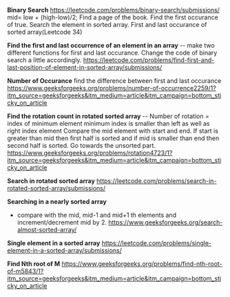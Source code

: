 **Binary Search**
https://leetcode.com/problems/binary-search/submissions/
 mid= low + (high-low)/2;
Find a page of the book.
Find the first occurance of true.
Search the element in sorted array.
First and last occurance of sorted array(Leetcode 34)

**Find the first and last occurrence of an element in an array**
-- make two different functions for first and last occurance. Change the code of binary search a little accordingly.
https://leetcode.com/problems/find-first-and-last-position-of-element-in-sorted-array/submissions/

**Number of Occurance**
find the difference between first and last occurance
https://www.geeksforgeeks.org/problems/number-of-occurrence2259/1?itm_source=geeksforgeeks&itm_medium=article&itm_campaign=bottom_sticky_on_article

**Find the rotation count in rotated sorted array**
-- Number of rotation = index of minimum element
minimum index is smaller than left as well as right index element
Compare the mid element with start and end. If start is greater than mid then first half is sorted and if mid is smaller than end then second half is sorted. Go towards the unsorted part.
https://www.geeksforgeeks.org/problems/rotation4723/1?itm_source=geeksforgeeks&itm_medium=article&itm_campaign=bottom_sticky_on_article

**Search in rotated sorted array**
https://leetcode.com/problems/search-in-rotated-sorted-array/submissions/


**Searching in a nearly sorted array**
- compare with the mid, mid-1 and mid+1 th elements and increment/decrement mid by 2.
https://www.geeksforgeeks.org/search-almost-sorted-array/

**Single element in a sorted array**
https://leetcode.com/problems/single-element-in-a-sorted-array/submissions/

**Find Nth root of M**
https://www.geeksforgeeks.org/problems/find-nth-root-of-m5843/1?itm_source=geeksforgeeks&itm_medium=article&itm_campaign=bottom_sticky_on_article
